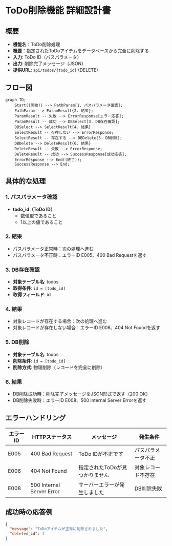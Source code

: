 # ToDo削除機能 詳細設計書

## 概要
- **機能名**：ToDo削除処理
- **概要**：指定されたToDoアイテムをデータベースから完全に削除する
- **入力**: ToDo ID（パスパラメータ）
- **出力**: 削除完了メッセージ（JSON）
- **提供URL**: `api/todos/{todo_id}` (DELETE)

## フロー図

```mermaid
graph TD;
    Start((開始)) --> PathParam[1. パスパラメータ確認];
    PathParam --> ParamResult{2. 結果};
    ParamResult -- 失敗 --> ErrorResponse[エラー応答];
    ParamResult -- 成功 --> DBSelect[3. DB存在確認];
    DBSelect --> SelectResult{4. 結果}
    SelectResult -- 存在しない --> ErrorResponse;
    SelectResult -- 存在する --> DBDelete[5. DB削除];
    DBDelete --> DeleteResult{6. 結果}
    DeleteResult -- 失敗 --> ErrorResponse;
    DeleteResult -- 成功 --> SuccessResponse[成功応答];
    ErrorResponse --> End((終了));
    SuccessResponse --> End;
```

## 具体的な処理

### 1. パスパラメータ確認
- **todo_id（ToDo ID）**
  - 数値型であること
  - 1以上の値であること

### 2. 結果
- パスパラメータ正常時：次の処理へ進む
- パスパラメータ不正時：エラーID E005、400 Bad Requestを返す

### 3. DB存在確認
- **対象テーブル名**: todos
- **取得条件**: `id = [todo_id]`
- **取得フィールド**: id

### 4. 結果
- 対象レコードが存在する場合：次の処理へ進む
- 対象レコードが存在しない場合：エラーID E006、404 Not Foundを返す

### 5. DB削除
- **対象テーブル名**: todos
- **削除条件**: `id = [todo_id]`
- **削除方式**: 物理削除（レコードを完全に削除）

### 6. 結果
- DB削除成功時：削除完了メッセージをJSON形式で返す（200 OK）
- DB削除失敗時：エラーID E008、500 Internal Server Errorを返す

## エラーハンドリング

| エラーID | HTTPステータス | メッセージ | 発生条件 |
|---------|---------------|-----------|----------|
| E005 | 400 Bad Request | ToDo IDが不正です | パスパラメータ不正 |
| E006 | 404 Not Found | 指定されたToDoが見つかりません | 対象レコード不存在 |
| E008 | 500 Internal Server Error | サーバーエラーが発生しました | DB削除失敗 |

## 成功時の応答例

```json
{
  "message": "ToDoアイテムが正常に削除されました",
  "deleted_id": 1
}
```